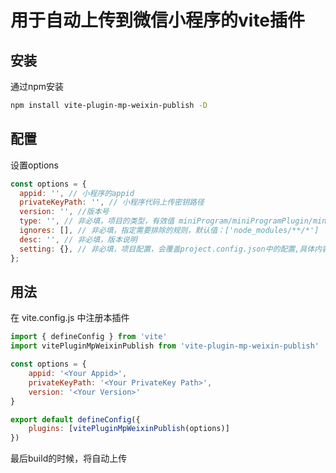 # 用于自动上传到微信小程序的vite插件

## 安装

通过npm安装

```bash
npm install vite-plugin-mp-weixin-publish -D
```

## 配置

设置options

```javascript
const options = {
  appid: '', // 小程序的appid
  privateKeyPath: '', // 小程序代码上传密钥路径
  version: '', //版本号
  type: '', // 非必填，项目的类型，有效值 miniProgram/miniProgramPlugin/miniGame/miniGamePlugin
  ignores: [], // 非必填，指定需要排除的规则，默认值：['node_modules/**/*']
  desc: '', // 非必填，版本说明
  setting: {}, // 非必填，项目配置，会覆盖project.config.json中的配置,具体内容：https://developers.weixin.qq.com/miniprogram/dev/devtools/ci.html#%E7%BC%96%E8%AF%91%E8%AE%BE%E7%BD%AE
};
```

## 用法

在 vite.config.js 中注册本插件

```javascript
import { defineConfig } from 'vite'
import vitePluginMpWeixinPublish from 'vite-plugin-mp-weixin-publish'

const options = {
    appid: '<Your Appid>',
    privateKeyPath: '<Your PrivateKey Path>',
    version: '<Your Version>'
}

export default defineConfig({
    plugins: [vitePluginMpWeixinPublish(options)]
})
```

最后build的时候，将自动上传
